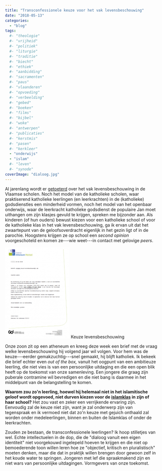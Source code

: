 ```yaml
---
title: "Transconfessionele keuze voor het vak levensbeschouwing"
date: "2018-05-13"
categories: 
  - "blog"
tags:
  #- "theologie"
  #- "vrijheid"
  #- "politiek"
  #- "liturgie"
  #- "traditie"
  #- "biecht"
  #- "ethiek"
  #- "aanbidding"
  #- "sacramenten"
  #- "paus"
  #- "vlaanderen"
  #- "opvoeding"
  #- "verbeelding"
  #- "gebed"
  #- "boeken"
  #- "films"
  #- "bijbel"
  #- "woke"
  #- "antwerpen"
  #- "publicaties"
  #- "kerstmis"
  #- "pasen"
  #- "kerkleer"
  - "onderwijs"
  - "islam"
  #- "leven"
  #- "synode"
coverImage: "dialoog.jpg"
---
```


Al jarenlang wordt er [getoeterd](https://www.facebook.com/vzwLEF/) over het vak levensbeschouwing in de Vlaamse scholen. Noch het model van de katholieke scholen, waar praktiserend katholieke leerlingen (en leerkrachten) in de (katholieke) godsdienstles een minderheid vormen, noch het model van het openbaar onderwijs, waar de leerkracht katholieke godsdienst de populaire Jan moet uithangen om zijn klasjes gevuld te krijgen, spreken me bijzonder aan. Als kinderen (of hun ouders) bewust kiezen voor een katholieke school of voor de katholieke klas in het vak levensbeschouwing, ga ik ervan uit dat het zwaartepunt van de geloofsoverdracht eigenlijk in het gezin ligt of in de parochie. Hoogstens krijgen ze op school een _second opinion_ voorgeschoteld en komen ze---wie weet---in contact met gelovige _peers_.

[![](images/keuze-levensbeschouwing2-2-213x300.png)](images/keuze-levensbeschouwing2-2.png) Keuze levensbeschouwing

Onze zoon zit op een atheneum en kreeg deze week een brief met de vraag welke levensbeschouwing hij volgend jaar wil volgen. Voor hem was de keuze---eerder gemakzuchtig---snel gemaakt, hij blijft katholiek. Ik bekeek die brief echter even _out of the box,_ vanuit het oogpunt van een ambitieuze leerling, die niet vies is van een persoonlijke uitdaging en die een open blik heeft op de toekomst van onze samenleving. Een jongere die graag zijn puberale contramine wil bevredigen en die niet bang is daarmee in het middelpunt van de belangstelling te komen.

**Waarom zou zo'n leerling, hoewel hij helemaal niet in het islamitische geloof wordt opgevoed, niet durven kiezen voor de [islamklas](http://www.centrumislamonderwijs.be/leerplannen.html) in zijn of haar school?** Het zou vast en zeker een verrijkende ervaring zijn. Eenvoudig zal de keuze niet zijn, want je zal onderwerp zijn van tegenspraak en ik vermoed niet dat zo'n keuze met gejuich onthaald zal worden onder medeleerlingen, binnen en buiten de Islamklas of onder de leerkrachten.

Zouden ze bestaan, de transconfessionele leerlingen? Ik hoop stilletjes van wel. Echte intellectuelen in de dop, die de "dialoog vanuit een eigen identiteit" niet voorgekouwd ingelepeld hoeven te krijgen en die niet op bemoederende toon willen leren hoe ze "objectief, kritisch en pluralistisch" moeten denken, maar die dat in praktijk willen brengen door gewoon zelf in het koude water te springen. Jongeren met lef die spraakmakend zijn en niet wars van persoonlijke uitdagingen. Vormgevers van onze toekomst.
